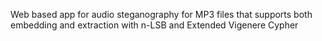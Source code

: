 Web based app for audio steganography for MP3 files that supports both embedding and extraction with n-LSB and Extended Vigenere Cypher